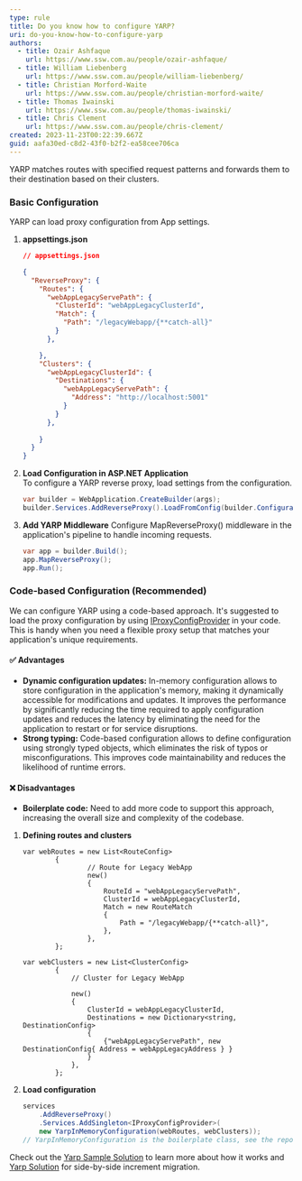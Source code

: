 ```yaml
---
type: rule
title: Do you know how to configure YARP?
uri: do-you-know-how-to-configure-yarp
authors:
  - title: Ozair Ashfaque
    url: https://www.ssw.com.au/people/ozair-ashfaque/
  - title: William Liebenberg
    url: https://www.ssw.com.au/people/william-liebenberg/
  - title: Christian Morford-Waite
    url: https://www.ssw.com.au/people/christian-morford-waite/
  - title: Thomas Iwainski
    url: https://www.ssw.com.au/people/thomas-iwainski/
  - title: Chris Clement
    url: https://www.ssw.com.au/people/chris-clement/
created: 2023-11-23T00:22:39.667Z
guid: aafa30ed-c8d2-43f0-b2f2-ea58cee706ca
---
```


YARP matches routes with specified request patterns and forwards them to their destination based on their clusters.

### Basic Configuration

YARP can load proxy configuration from App settings.

1. **appsettings.json**

    ```json
    // appsettings.json
    
    {
      "ReverseProxy": {
        "Routes": {
          "webAppLegacyServePath": {
            "ClusterId": "webAppLegacyClusterId",
            "Match": {
              "Path": "/legacyWebapp/{**catch-all}"
            }
          },
    
        },
        "Clusters": {
          "webAppLegacyClusterId": {
            "Destinations": {
              "webAppLegacyServePath": {
                "Address": "http://localhost:5001"
              }
            }
          },
         
        }
      }
    }
    ```

2. **Load Configuration in ASP.NET Application**   
   To configure a YARP reverse proxy, load settings from the configuration.

    ```cs
    var builder = WebApplication.CreateBuilder(args);
    builder.Services.AddReverseProxy().LoadFromConfig(builder.Configuration.GetSection("ReverseProxy"));
    ```

3. **Add YARP Middleware**
   Configure MapReverseProxy() middleware in the application's pipeline to handle incoming requests.
    
    ```cs
    var app = builder.Build();
    app.MapReverseProxy();
    app.Run();
    ```

### Code-based Configuration (Recommended)

We can configure YARP using a code-based approach. It's suggested to load the proxy configuration by using [IProxyConfigProvider](https://microsoft.github.io/reverse-proxy/articles/config-providers.html#in-memory-config) in your code. This is handy when you need a flexible proxy setup that matches your application's unique requirements.

#### ✅ Advantages

* **Dynamic configuration updates:** In-memory configuration allows to store configuration in the application's memory, making it dynamically accessible for modifications and updates.
  It improves the performance by significantly reducing the time required to apply configuration updates and reduces the latency by eliminating the need for the application to restart or for service disruptions.
* **Strong typing:** Code-based configuration allows to define configuration using strongly typed objects, which eliminates the risk of typos or misconfigurations. This improves code maintainability and reduces the likelihood of runtime errors.

#### ❌ Disadvantages

* **Boilerplate code:** Need to add more code to support this approach, increasing the overall size and complexity of the codebase.

1. **Defining routes and clusters**  

    ```CSharp
    var webRoutes = new List<RouteConfig>
            {
                    // Route for Legacy WebApp
                    new()
                    {
                        RouteId = "webAppLegacyServePath",
                        ClusterId = webAppLegacyClusterId,
                        Match = new RouteMatch
                        {
                            Path = "/legacyWebapp/{**catch-all}",
                        },
                    },
            };
    
    var webClusters = new List<ClusterConfig>
            {  
                // Cluster for Legacy WebApp
    
                new()
                {
                    ClusterId = webAppLegacyClusterId,
                    Destinations = new Dictionary<string, DestinationConfig>
                    {
                        {"webAppLegacyServePath", new DestinationConfig{ Address = webAppLegacyAddress } }
                    }
                },
            };
    ```

2. **Load configuration**

    ```csharp
    services
        .AddReverseProxy()
        .Services.AddSingleton<IProxyConfigProvider>(
        new YarpInMemoryConfiguration(webRoutes, webClusters));
    // YarpInMemoryConfiguration is the boilerplate class, see the repo for more details.
    ```

Check out the [Yarp Sample Solution](https://github.com/ozairashfaqueSSW/YarpSampleSolution) to learn more about how it works and [Yarp Solution](https://github.com/ozairashfaqueSSW/YarpSampleSolution/tree/Side-by-side-incremental-migration-using-yarp) for side-by-side increment migration.

